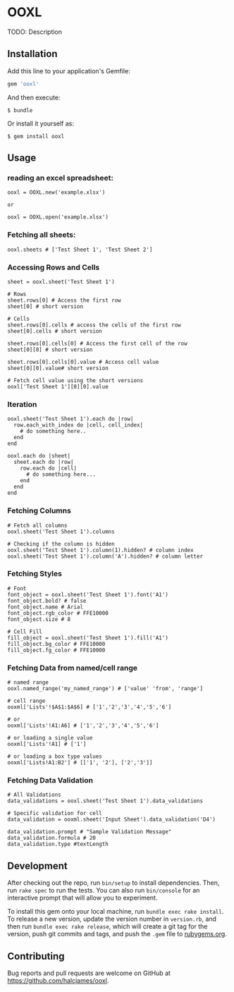# OOXL

TODO: Description

## Installation

Add this line to your application's Gemfile:

```ruby
gem 'ooxl'
```

And then execute:

    $ bundle

Or install it yourself as:

    $ gem install ooxl

## Usage

### reading an excel spreadsheet:
```
ooxl = OOXL.new('example.xlsx')

or

ooxl = OOXL.open('example.xlsx')
```

### Fetching all sheets:
```
ooxl.sheets # ['Test Sheet 1', 'Test Sheet 2']
```

### Accessing Rows and Cells
```
sheet = ooxl.sheet('Test Sheet 1')

# Rows
sheet.rows[0] # Access the first row
sheet[0] # short version

# Cells
sheet.rows[0].cells # access the cells of the first row
sheet[0].cells # short version

sheet.rows[0].cells[0] # Access the first cell of the row
sheet[0][0] # short version

sheet.rows[0].cells[0].value # Access cell value
sheet[0][0].value# short version

# Fetch cell value using the short versions
ooxl['Test Sheet 1'][0][0].value
```

### Iteration
```
ooxl.sheet('Test Sheet 1').each do |row|
  row.each_with_index do |cell, cell_index|
    # do something here..
  end
end

ooxl.each do |sheet|
  sheet.each do |row|
    row.each do |cell|
      # do something here...
    end
  end
end
```

### Fetching Columns
```
# Fetch all columns
ooxl.sheet('Test Sheet 1').columns

# Checking if the column is hidden
ooxl.sheet('Test Sheet 1').column(1).hidden? # column index
ooxl.sheet('Test Sheet 1').column('A').hidden? # column letter
```

### Fetching Styles
```
# Font
font_object = ooxl.sheet('Test Sheet 1').font('A1')
font_object.bold? # false
font_object.name # Arial
font_object.rgb_color # FFE10000
font_object.size # 8

# Cell Fill
fill_object = ooxl.sheet('Test Sheet 1').fill('A1')
fill_object.bg_color # FFE10000
fill_object.fg_color # FFE10000
```
### Fetching Data from named/cell range
```
# named range
ooxl.named_range('my_named_range') # ['value' 'from', 'range']

# cell range
ooxml['Lists'!$A$1:$A$6] # ['1','2','3','4','5','6']

# or
ooxml['Lists'!A1:A6] # ['1','2','3','4','5','6']

# or loading a single value
ooxml['Lists'!A1] # ['1']

# or loading a box type values
ooxml['Lists!A1:B2'] # [['1', '2'], ['2','3']]

```
### Fetching Data Validation
```
# All Validations
data_validations = ooxl.sheet('Test Sheet 1').data_validations

# Specific validation for cell
data_validation = ooxml.sheet('Input Sheet').data_validation('D4')

data_validation.prompt # "Sample Validation Message"
data_validation.formula # 20
data_validation.type #textLength

```

## Development

After checking out the repo, run `bin/setup` to install dependencies. Then, run `rake spec` to run the tests. You can also run `bin/console` for an interactive prompt that will allow you to experiment.

To install this gem onto your local machine, run `bundle exec rake install`. To release a new version, update the version number in `version.rb`, and then run `bundle exec rake release`, which will create a git tag for the version, push git commits and tags, and push the `.gem` file to [rubygems.org](https://rubygems.org).

## Contributing

Bug reports and pull requests are welcome on GitHub at https://github.com/halcjames/ooxl.
